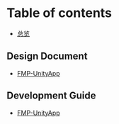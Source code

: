 # Table of contents

* [总览](README.md)

## Design Document

* [FMP-UnityApp](design-document/fmp-unityapp.md)

## Development Guide

* [FMP-UnityApp](development-guide/fmp-unityapp.md)
